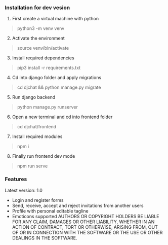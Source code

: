 ### Installation for dev vesion

1. First create a virtual machine with python

> python3 -m venv venv

2. Activate the environment

> source venv/bin/activate

3. Install required dependencies

> pip3 install -r requirements.txt

4. Cd into django folder and apply migrations

> cd djchat && python manage.py migrate

5. Run django backend

> python manage.py runserver

6. Open a new terminal and cd into frontend folder

> cd djchat/frontend

7. Install required modules

> npm i

8. Finally run frontend dev mode

> npm run serve


### Features

Latest version: 1.0  
* Login and register forms
* Send, receive, accept and reject invitations from another users
* Profile with personal editable tagline
* Emoticons supported
AUTHORS OR COPYRIGHT HOLDERS BE LIABLE FOR ANY CLAIM, DAMAGES OR OTHER
LIABILITY, WHETHER IN AN ACTION OF CONTRACT, TORT OR OTHERWISE, ARISING FROM,
OUT OF OR IN CONNECTION WITH THE SOFTWARE OR THE USE OR OTHER DEALINGS IN THE
SOFTWARE.

